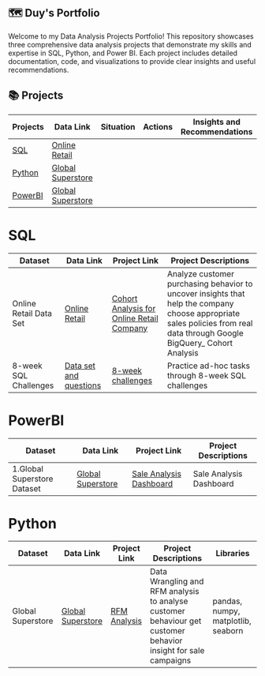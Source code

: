 ## 🗺 **Duy's Portfolio**
Welcome to my Data Analysis Projects Portfolio! This repository showcases three comprehensive data analysis projects that demonstrate my skills and expertise in SQL, Python, and Power BI. Each project includes detailed documentation, code, and visualizations to provide clear insights and useful recommendations.

## 📚 **Projects**

Projects | Data Link | Situation | Actions | Insights and Recommendations 
--- | ---| ---| ---| ---|
[SQL]() |  [Online Retail](https://www.kaggle.com/datasets/tunguz/online-retail) |
[Python]() | [Global Superstore](https://www.kaggle.com/datasets/apoorvaappz/global-super-store-dataset) |
[PowerBI]() | [Global Superstore](https://www.kaggle.com/datasets/shekpaul/global-superstore) |
# SQL

Dataset | Data Link | Project Link | Project Descriptions
--- | ---| ---| ---|
Online Retail Data Set | [Online Retail](https://www.kaggle.com/datasets/tunguz/online-retail) | [Cohort Analysis for Online Retail Company](https://github.com/AnhDuyVu/Business-Case-Analysis/tree/main/Cohort%20Analysis%20for%20Online%20Retail%20Company#readme)| Analyze customer purchasing behavior to uncover insights that help the company choose appropriate sales policies from real data through Google BigQuery_ Cohort Analysis
8-week SQL Challenges | [Data set and questions](https://8weeksqlchallenge.com/) | [8-week challenges](https://github.com/AnhDuyVu/Data-Analysis-Projects/tree/main/8-Week%20SQL%20Challenges) | Practice ad-hoc tasks through 8-week SQL challenges

# PowerBI

Dataset | Data Link | Project Link | Project Descriptions
---| ---| ---| --- |
1.Global Superstore Dataset | [Global Superstore](https://www.kaggle.com/datasets/shekpaul/global-superstore) | [Sale Analysis Dashboard](https://github.com/AnhDuyVu/Business-Case-Analysis/blob/main/Sale%20Analysis%20for%20Global%20Superstore/README.md)|Sale Analysis Dashboard

# Python
Dataset | Data Link | Project Link | Project Descriptions |Libraries
--- | --- | ---| --- | --- |
Global Superstore | [Global Superstore](https://www.kaggle.com/datasets/apoorvaappz/global-super-store-dataset) | [RFM Analysis](https://github.com/AnhDuyVu/Data-Analysis-Projects/blob/4fcd675d3c2719a258b970ad9b1236e8f4745429/RFM%20Analysis%20in%20Python/RFM_analysis_project_global_superstore_by_Python.ipynb)| Data Wrangling and RFM analysis to analyse customer behaviour get customer behavior insight for sale campaigns | pandas, numpy, matplotlib, seaborn
